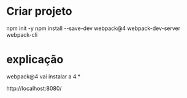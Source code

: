 
# Criar projeto
npm init -y
npm install --save-dev webpack@4 webpack-dev-server webpack-cli


# explicação
webpack@4 vai instalar a 4.*

http://localhost:8080/